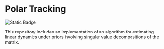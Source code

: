 # Polar Tracking
![Static Badge](https://img.shields.io/badge/Documentation-main-green?link=https%3A%2F%2Fwww.helmuthnaumer.com%2Fpolar_tracking%2F)

This repository includes an implementation of an algorithm for estimating linear dynamics under priors involving singular value decompositions of the matrix.
